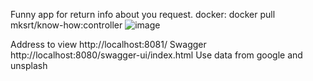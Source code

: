 

Funny app for return info about you request.
docker:
docker pull mksrt/know-how:controller
![image](https://github.com/user-attachments/assets/2bf36ff8-011c-493e-9081-328c24c05e09)

Address to view http://localhost:8081/⁠ Swagger http://localhost:8080/swagger-ui/index.html⁠ Use data from google and unsplash
